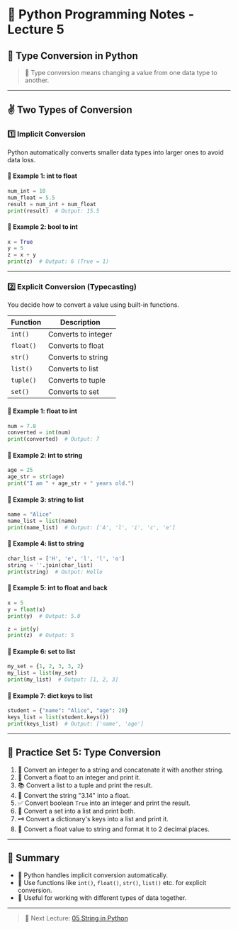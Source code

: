 # 🐍 Python Programming Notes - Lecture 5

## 🔁 Type Conversion in Python

> 🔧 Type conversion means changing a value from one data type to another.

---

## ✌️ Two Types of Conversion

### 1️⃣ Implicit Conversion
Python automatically converts smaller data types into larger ones to avoid data loss.

#### 🔹 Example 1: int to float
```python
num_int = 10
num_float = 5.5
result = num_int + num_float
print(result)  # Output: 15.5
```

#### 🔹 Example 2: bool to int
```python
x = True
y = 5
z = x + y
print(z)  # Output: 6 (True = 1)
```

---

### 2️⃣ Explicit Conversion (Typecasting)
You decide how to convert a value using built-in functions.

| Function    | Description                         |
|-------------|-------------------------------------|
| `int()`     | Converts to integer                 |
| `float()`   | Converts to float                   |
| `str()`     | Converts to string                  |
| `list()`    | Converts to list                    |
| `tuple()`   | Converts to tuple                   |
| `set()`     | Converts to set                     |

#### 🔹 Example 1: float to int
```python
num = 7.8
converted = int(num)
print(converted)  # Output: 7
```

#### 🔹 Example 2: int to string
```python
age = 25
age_str = str(age)
print("I am " + age_str + " years old.")
```

#### 🔹 Example 3: string to list
```python
name = "Alice"
name_list = list(name)
print(name_list)  # Output: ['A', 'l', 'i', 'c', 'e']
```

#### 🔹 Example 4: list to string
```python
char_list = ['H', 'e', 'l', 'l', 'o']
string = ''.join(char_list)
print(string)  # Output: Hello
```

#### 🔹 Example 5: int to float and back
```python
x = 5
y = float(x)
print(y)  # Output: 5.0

z = int(y)
print(z)  # Output: 5
```

#### 🔹 Example 6: set to list
```python
my_set = {1, 2, 3, 3, 2}
my_list = list(my_set)
print(my_list)  # Output: [1, 2, 3]
```

#### 🔹 Example 7: dict keys to list
```python
student = {"name": "Alice", "age": 20}
keys_list = list(student.keys())
print(keys_list)  # Output: ['name', 'age']
```

---

## 🧪 Practice Set 5: Type Conversion

1. 🧮 Convert an integer to a string and concatenate it with another string.
2. 🔢 Convert a float to an integer and print it.
3. 📚 Convert a list to a tuple and print the result.
4. 🌊 Convert the string "3.14" into a float.
5. ✅ Convert boolean `True` into an integer and print the result.
6. 🔁 Convert a set into a list and print both.
7. 🗝️ Convert a dictionary's keys into a list and print it.
8. 🧾 Convert a float value to string and format it to 2 decimal places.

---

## 📝 Summary

- 🧠 Python handles implicit conversion automatically.
- 🧰 Use functions like `int()`, `float()`, `str()`, `list()` etc. for explicit conversion.
- 🔄 Useful for working with different types of data together.

---

> 🎯 Next Lecture: [05 String in Python](https://github.com/sachindaksh01/Python/blob/main/06%20strings_in_python.md)
